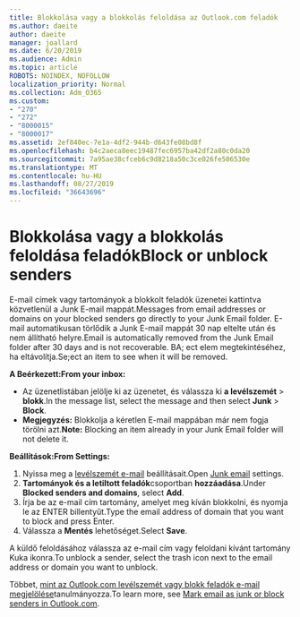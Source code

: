 ```yaml
---
title: Blokkolása vagy a blokkolás feloldása az Outlook.com feladók
ms.author: daeite
author: daeite
manager: joallard
ms.date: 6/20/2019
ms.audience: Admin
ms.topic: article
ROBOTS: NOINDEX, NOFOLLOW
localization_priority: Normal
ms.collection: Adm_O365
ms.custom:
- "270"
- "272"
- "8000015"
- "8000017"
ms.assetid: 2ef840ec-7e1a-4df2-944b-d643fe08bd8f
ms.openlocfilehash: b4c2aeca8eec19487fec6957ba42df2a80c0da20
ms.sourcegitcommit: 7a95ae38cfceb6c9d8218a50c3ce026fe506530e
ms.translationtype: MT
ms.contentlocale: hu-HU
ms.lasthandoff: 08/27/2019
ms.locfileid: "36643696"
---
```

# <a name="block-or-unblock-senders"></a><span data-ttu-id="b2c21-102">Blokkolása vagy a blokkolás feloldása feladók</span><span class="sxs-lookup"><span data-stu-id="b2c21-102">Block or unblock senders</span></span>

<span data-ttu-id="b2c21-103">E-mail címek vagy tartományok a blokkolt feladók üzenetei kattintva közvetlenül a Junk E-mail mappát.</span><span class="sxs-lookup"><span data-stu-id="b2c21-103">Messages from email addresses or domains on your blocked senders go directly to your Junk Email folder.</span></span> <span data-ttu-id="b2c21-104">E-mail automatikusan törlődik a Junk E-mail mappát 30 nap eltelte után és nem állítható helyre.</span><span class="sxs-lookup"><span data-stu-id="b2c21-104">Email is automatically removed from the Junk Email folder after 30 days and is not recoverable.</span></span> <span data-ttu-id="b2c21-105">BA; ect elem megtekintéséhez, ha eltávolítja.</span><span class="sxs-lookup"><span data-stu-id="b2c21-105">Se;ect an item to see when it will be removed.</span></span>

<span data-ttu-id="b2c21-106">**A Beérkezett:**</span><span class="sxs-lookup"><span data-stu-id="b2c21-106">**From your inbox:**</span></span>

- <span data-ttu-id="b2c21-107">Az üzenetlistában jelölje ki az üzenetet, és válassza ki **a levélszemét** > **blokk**.</span><span class="sxs-lookup"><span data-stu-id="b2c21-107">In the message list, select the message and then select **Junk** > **Block**.</span></span>
- <span data-ttu-id="b2c21-108">**Megjegyzés:** Blokkolja a kéretlen E-mail mappában már nem fogja törölni azt.</span><span class="sxs-lookup"><span data-stu-id="b2c21-108">**Note:** Blocking an item already in your Junk Email folder will not delete it.</span></span>

<span data-ttu-id="b2c21-109">**Beállítások:**</span><span class="sxs-lookup"><span data-stu-id="b2c21-109">**From Settings:**</span></span>

1. <span data-ttu-id="b2c21-110">Nyissa meg a [levélszemét e-mail](https://outlook.live.com/mail/options/mail/junkEmail) beállításait.</span><span class="sxs-lookup"><span data-stu-id="b2c21-110">Open [Junk email](https://outlook.live.com/mail/options/mail/junkEmail) settings.</span></span>
2. <span data-ttu-id="b2c21-111">**Tartományok és a letiltott feladók**csoportban **hozzáadása**.</span><span class="sxs-lookup"><span data-stu-id="b2c21-111">Under **Blocked senders and domains**, select **Add**.</span></span>
3. <span data-ttu-id="b2c21-112">Írja be az e-mail cím tartomány, amelyet meg kíván blokkolni, és nyomja le az ENTER billentyűt.</span><span class="sxs-lookup"><span data-stu-id="b2c21-112">Type the email address of domain that you want to block and press Enter.</span></span>
4. <span data-ttu-id="b2c21-113">Válassza a **Mentés** lehetőséget.</span><span class="sxs-lookup"><span data-stu-id="b2c21-113">Select **Save**.</span></span>

<span data-ttu-id="b2c21-114">A küldő feloldásához válassza az e-mail cím vagy feloldani kívánt tartomány Kuka ikonra.</span><span class="sxs-lookup"><span data-stu-id="b2c21-114">To unblock a sender, select the trash icon next to the email address or domain you want to unblock.</span></span>

<span data-ttu-id="b2c21-115">Többet, [mint az Outlook.com levélszemét vagy blokk feladók e-mail megjelölése](https://support.office.com/article/a3ece97b-82f8-4a5e-9ac3-e92fa6427ae4?wt.mc_id=Office_Outlook_com_Alchemy)tanulmányozza.</span><span class="sxs-lookup"><span data-stu-id="b2c21-115">To learn more, see [Mark email as junk or block senders in Outlook.com](https://support.office.com/article/a3ece97b-82f8-4a5e-9ac3-e92fa6427ae4?wt.mc_id=Office_Outlook_com_Alchemy).</span></span>